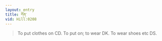 ```yaml
---
layout: entry
title: གོན་
vid: Hill:0208
---
```

> To put clothes on CD\. To put on; to wear DK\. To wear shoes etc DS\.


